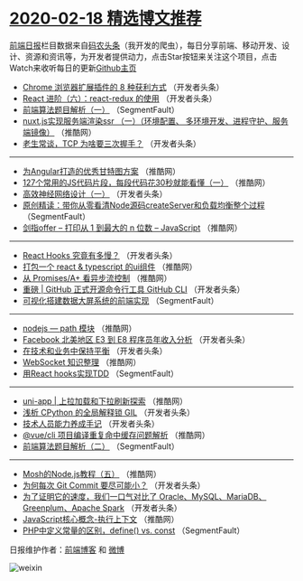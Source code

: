 # [2020-02-18 精选博文推荐](http://hao.caibaojian.com/date/2020/02/18)

[前端日报](http://caibaojian.com/c/news)栏目数据来自[码农头条](http://hao.caibaojian.com/)（我开发的爬虫），每日分享前端、移动开发、设计、资源和资讯等，为开发者提供动力，点击Star按钮来关注这个项目，点击Watch来收听每日的更新[Github主页](https://github.com/kujian/frontendDaily)
* [Chrome 浏览器扩展插件的 8 种获利方式](http://hao.caibaojian.com/137673.html) （开发者头条）
* [React 进阶（六）：react-redux 的使用](http://hao.caibaojian.com/137726.html) （开发者头条）
* [前端算法题目解析（一）](http://hao.caibaojian.com/137652.html) （SegmentFault）
* [nuxt.js实现服务端渲染ssr （一）（环境配置、 多环境开发、进程守护、服务端镜像）](http://hao.caibaojian.com/137686.html) （推酷网）
* [老生常谈，TCP 为啥要三次握手？](http://hao.caibaojian.com/137663.html) （开发者头条）

***
* [为Angular打造的优秀甘特图方案](http://hao.caibaojian.com/137697.html) （推酷网）
* [127个常用的JS代码片段，每段代码花30秒就能看懂（一）](http://hao.caibaojian.com/137676.html) （推酷网）
* [高效神经网络设计（一）](http://hao.caibaojian.com/137727.html) （开发者头条）
* [原创精读：带你从零看清Node源码createServer和负载均衡整个过程](http://hao.caibaojian.com/137653.html) （SegmentFault）
* [剑指offer &#8211; 打印从 1 到最大的 n 位数 &#8211; JavaScript](http://hao.caibaojian.com/137687.html) （推酷网）

***
* [React Hooks 究竟有多慢？](http://hao.caibaojian.com/137664.html) （开发者头条）
* [打包一个 react &amp; typescript 的ui组件](http://hao.caibaojian.com/137698.html) （推酷网）
* [从 Promises/A+ 看异步流控制](http://hao.caibaojian.com/137677.html) （推酷网）
* [重磅 | GitHub 正式开源命令行工具 GitHub CLI](http://hao.caibaojian.com/137728.html) （开发者头条）
* [可视化搭建数据大屏系统的前端实现](http://hao.caibaojian.com/137654.html) （SegmentFault）

***
* [nodejs — path 模块](http://hao.caibaojian.com/137688.html) （推酷网）
* [Facebook 北美地区 E3 到 E8 程序员年收入分析](http://hao.caibaojian.com/137665.html) （开发者头条）
* [在技术和业务中保持平衡](http://hao.caibaojian.com/137718.html) （开发者头条）
* [WebSocket 知识整理](http://hao.caibaojian.com/137678.html) （推酷网）
* [用React hooks实现TDD](http://hao.caibaojian.com/137655.html) （SegmentFault）

***
* [uni-app | 上拉加载和下拉刷新探索](http://hao.caibaojian.com/137689.html) （推酷网）
* [浅析 CPython 的全局解释锁 GIL](http://hao.caibaojian.com/137666.html) （开发者头条）
* [技术人员能力养成手记](http://hao.caibaojian.com/137719.html) （开发者头条）
* [@vue/cli 项目编译重复命中缓存问题解析](http://hao.caibaojian.com/137679.html) （推酷网）
* [前端算法题目解析（二）](http://hao.caibaojian.com/137656.html) （SegmentFault）

***
* [Mosh的Node.js教程（五）](http://hao.caibaojian.com/137690.html) （推酷网）
* [为何每次 Git Commit 要尽可能小？](http://hao.caibaojian.com/137667.html) （开发者头条）
* [为了证明它的速度，我们一口气对比了 Oracle、MySQL、MariaDB、Greenplum、Apache Spark](http://hao.caibaojian.com/137720.html) （开发者头条）
* [JavaScript核心概念-执行上下文](http://hao.caibaojian.com/137680.html) （推酷网）
* [PHP中定义常量的区别，define() vs. const](http://hao.caibaojian.com/137657.html) （SegmentFault）

日报维护作者：[前端博客](http://caibaojian.com/) 和 [微博](http://caibaojian.com/go/weibo)

![weixin](https://user-images.githubusercontent.com/3055447/38468989-651132ac-3b80-11e8-8e6b-15122322a9d7.png)